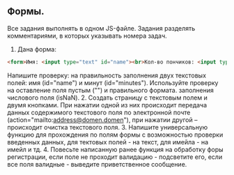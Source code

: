 ## Формы.

Все задания выполнять в одном JS-файле. Задания разделять комментариями, в которых указывать номера задач.

1. Дана форма:
  ```HTML
  <form>Имя: <input type="text" id="name"><br>Кол-во пончиков: <input type="text" id="donuts"><br>Минут: <input type="text" id="minutes"><br>Подитог: <input type="text" id="poditog"><br>Налог: <input type="text" id="tax"><br>Итог:<input type="text" id="itog"><br><input type="submit" value="заказать" onclick="placeOrder();"></form>
  ```
   Напишите проверку: на правильность заполнения двух текстовых полей: имя (id="name") и минут (id="minutes"). Используйте проверку на оставление поля пустым ("") и правильного формата. заполнения числового поля (isNaN).
2. Создать страницу с текстовым полем и двумя кнопками. При нажатии одной из них происходит передача данных содержимого текстового поля по электронной почте (action="mailto:address@domen.domen"), при нажатии другой – происходит очистка текстового поля.
3. Напишите универсальную функцию для прохождения по полям формы с возможностью проверки введенных данных, для тектовых полей - на текст, для имейла - на имейл и тд.
4. Повесьте написанную ранее функция на обработку форы регистрации, если поле не проходит валидацию - подсветите его, если все поля валидные - выведите приветственное сообщение.
